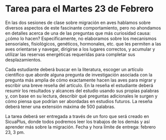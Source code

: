 # Tarea para el Martes 23 de Febrero

En las dos sesiones de clase sobre migración en aves hablamos sobre diversos aspectos de este fascinante comportamiento, pero no ahondamos en detalles acerca de una de las preguntas que más curiosidad causa: ¿cómo lo hacen? Específicamente, no elaboramos sobre los mecanismos sensoriales, fisiológicos, genéticos, hormonales, etc. que les permiten a las aves orientarse y navegar, dirigirse a los lugares correctos, y acumular y utilizar las reservas energéticas requeridas para completar sus desplazamientos.

Cada estudiante deberá buscar en la literatura, escoger un artículo científico que aborde alguna pregunta de investigación asociada con la pregunta más amplia de cómo exactamente hacen las aves para migrar y escribir una breve reseña del artículo. En la reseña el estudiante deberá resumir los resultados y alcances del estudio usando sus propias palabras y, con base en su lectura, describir qué preguntas adicionales le surgen y cómo piensa que podrían ser abordadas en estudios futuros. La reseña deberá tener una extensión máxima de 500 palabras.

La tarea deberá ser entregada a través de un foro que será creado en SicuaPlus, donde todos podremos leer los trabajos de los demás y así aprender más sobre la migración. Fecha y hora límite de entrega: febrero 23, 3 pm.
